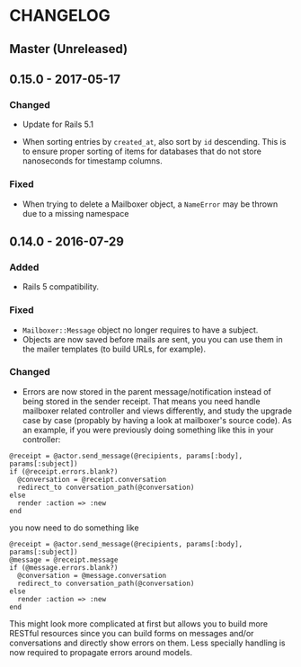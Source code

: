 # CHANGELOG

## Master (Unreleased)

## 0.15.0 - 2017-05-17

### Changed

* Update for Rails 5.1

* When sorting entries by `created_at`, also sort by `id` descending. This
is to ensure proper sorting of items for databases that do not store
nanoseconds for timestamp columns.

### Fixed

* When trying to delete a Mailboxer object, a `NameError` may be thrown due
to a missing namespace

## 0.14.0 - 2016-07-29

### Added

* Rails 5 compatibility.

### Fixed

* `Mailboxer::Message` object no longer requires to have a subject.
* Objects are now saved before mails are sent, you you can use them in the
mailer templates (to build URLs, for example).

### Changed

* Errors are now stored in the parent message/notification instead of being
stored in the sender receipt. That means you need handle mailboxer related
controller and views differently, and study the upgrade case by case (propably
by having a look at mailboxer's source code). As an example, if you were
previously doing something like this in your controller:

```
@receipt = @actor.send_message(@recipients, params[:body], params[:subject])
if (@receipt.errors.blank?)
  @conversation = @receipt.conversation
  redirect_to conversation_path(@conversation)
else
  render :action => :new
end
```

you now need to do something like

```
@receipt = @actor.send_message(@recipients, params[:body], params[:subject])
@message = @receipt.message
if (@message.errors.blank?)
  @conversation = @message.conversation
  redirect_to conversation_path(@conversation)
else
  render :action => :new
end
```

This might look more complicated at first but allows you to build more RESTful
resources since you can build forms on messages and/or conversations and
directly show errors on them. Less specially handling is now required to
propagate errors around models.
